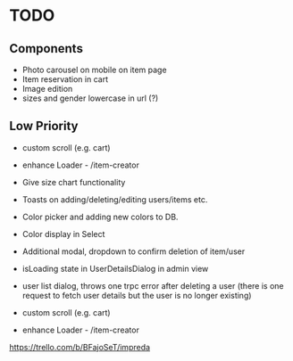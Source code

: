 # TODO

## Components

- Photo carousel on mobile on item page
- Item reservation in cart
- Image edition
- sizes and gender lowercase in url (?)

## Low Priority

- custom scroll (e.g. cart)
- enhance Loader - /item-creator
- Give size chart functionality

- Toasts on adding/deleting/editing users/items etc.
- Color picker and adding new colors to DB.
- Color display in Select
- Additional modal, dropdown to confirm deletion of item/user

- isLoading state in UserDetailsDialog in admin view
- user list dialog, throws one trpc error after deleting a user (there is one request to fetch user details but the user is no longer existing)

- custom scroll (e.g. cart)
- enhance Loader - /item-creator

https://trello.com/b/BFajoSeT/impreda
